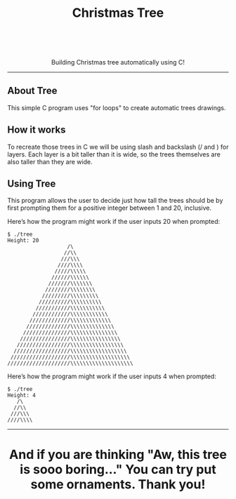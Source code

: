 <h1 align="center">
Christmas Tree
<br>
<br>
<br>
</h1>

<p align="center">Building Christmas tree automatically using C!</p>

<hr />

## About Tree
This simple C program uses "for loops" to create automatic trees drawings.

## How it works

To recreate those trees in C we will be using slash and backslash (/ and \) for layers. Each layer is a bit taller than it is wide, so the trees themselves 
are also taller than they are wide.

## Using Tree

This program allows the user to decide just how tall the trees should be by first prompting them for a positive integer between 1 and 20, inclusive.

Here’s how the program might work if the user inputs 20 when prompted:

```
$ ./tree
Height: 20
                   /\
                  //\\
                 ///\\\
                ////\\\\
               /////\\\\\
              //////\\\\\\
             ///////\\\\\\\
            ////////\\\\\\\\
           /////////\\\\\\\\\
          //////////\\\\\\\\\\
         ///////////\\\\\\\\\\\
        ////////////\\\\\\\\\\\\
       /////////////\\\\\\\\\\\\\
      //////////////\\\\\\\\\\\\\\
     ///////////////\\\\\\\\\\\\\\\
    ////////////////\\\\\\\\\\\\\\\\
   /////////////////\\\\\\\\\\\\\\\\\
  //////////////////\\\\\\\\\\\\\\\\\\
 ///////////////////\\\\\\\\\\\\\\\\\\\
////////////////////\\\\\\\\\\\\\\\\\\\\
```
Here’s how the program might work if the user inputs 4 when prompted:

```
$ ./tree
Height: 4
   /\
  //\\
 ///\\\
////\\\\
```

<hr />
<h1 align="center">
And if you are thinking "Aw, this tree is sooo boring..." You can try put some ornaments.
  Thank you!
</h1>
